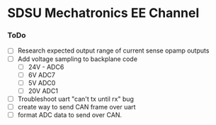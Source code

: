 # SDSU Mechatronics EE Channel
    


### ToDo

- [ ] Research expected output range of current sense opamp outputs
- [ ] Add voltage sampling to backplane code
    - [ ] 24V - ADC6
    - [ ] 6V ADC7
    - [ ] 5V ADC0
    - [ ] 20V ADC1
- [ ] Troubleshoot uart "can't tx until rx" bug
- [ ] create way to send CAN frame over uart
- [ ] format ADC data to send over CAN.
